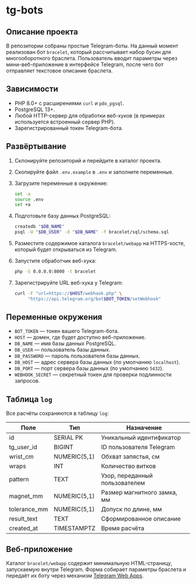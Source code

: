 # tg-bots

## Описание проекта

В репозитории собраны простые Telegram-боты. На данный момент реализован
бот `bracelet`, который рассчитывает набор бусин для многооборотного
браслета. Пользователь вводит параметры через мини-веб-приложение в
интерфейсе Telegram, после чего бот отправляет текстовое описание
браслета.

## Зависимости

- PHP 8.0+ с расширениями `curl` и `pdo_pgsql`.
- PostgreSQL 13+.
- Любой HTTP-сервер для обработки веб-хуков (в примерах используется
  встроенный сервер PHP).
- Зарегистрированный токен Telegram-бота.

## Развёртывание

1. Склонируйте репозиторий и перейдите в каталог проекта.
2. Скопируйте файл `.env.example` в `.env` и заполните переменные.
3. Загрузите переменные в окружение:

   ```bash
   set -a
   source .env
   set +a
   ```

4. Подготовьте базу данных PostgreSQL:

   ```bash
   createdb "$DB_NAME"
   psql -U "$DB_USER" -d "$DB_NAME" -f bracelet/sql/schema.sql
   ```

5. Разместите содержимое каталога `bracelet/webapp` на HTTPS-хосте,
   который будет открываться из Telegram.
6. Запустите обработчик веб-хука:

   ```bash
   php -S 0.0.0.0:8000 -t bracelet
   ```

7. Зарегистрируйте URL веб-хука у Telegram:

   ```bash
   curl -F "url=https://$HOST/webhook.php" \
        "https://api.telegram.org/bot$BOT_TOKEN/setWebhook"
   ```

## Переменные окружения

- `BOT_TOKEN` — токен вашего Telegram-бота.
- `HOST` — домен, где будет доступно веб-приложение.
- `DB_NAME` — имя базы данных PostgreSQL.
- `DB_USER` — пользователь базы данных.
- `DB_PASSWORD` — пароль пользователя базы данных.
- `DB_HOST` — адрес сервера базы данных (по умолчанию `localhost`).
- `DB_PORT` — порт сервера базы данных (по умолчанию `5432`).
- `WEBHOOK_SECRET` — секретный токен для проверки подлинности запросов.

## Таблица `log`

Все расчёты сохраняются в таблицу `log`:

| Поле         | Тип          | Назначение                     |
|--------------|--------------|--------------------------------|
| id           | SERIAL PK    | Уникальный идентификатор       |
| tg_user_id   | BIGINT       | ID пользователя Telegram       |
| wrist_cm     | NUMERIC(5,1) | Обхват запястья, см            |
| wraps        | INT          | Количество витков              |
| pattern      | TEXT         | Узор, переданный пользователем |
| magnet_mm    | NUMERIC(5,1) | Размер магнитного замка, мм    |
| tolerance_mm | NUMERIC(5,1) | Допуск по длине, мм            |
| result_text  | TEXT         | Сформированное описание        |
| created_at   | TIMESTAMPTZ  | Время расчёта                  |

## Веб-приложение

Каталог `bracelet/webapp` содержит минимальную HTML-страницу,
запускаемую внутри Telegram. Форма собирает параметры браслета и
передаёт их боту через механизм [Telegram Web Apps](https://core.telegram.org/bots/webapps).

